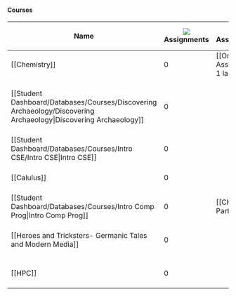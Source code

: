 #### Courses

|Name|![](https://www.notion.so/icons/more_gray.svg)Assignments|![](https://www.notion.so/icons/checklist_gray.svg)Assignments/Exams|![](https://www.notion.so/icons/hashtag_gray.svg)Completed Assignments|Contact|Course Code|![](https://www.notion.so/icons/clipping_gray.svg)Notes|Overall Grade|![](https://www.notion.so/icons/user_gray.svg)Professor|![](https://www.notion.so/icons/circle-dashed_gray.svg)Status|Syllabus|![](https://www.notion.so/icons/hashtag_gray.svg)Total Assignments|![](https://www.notion.so/icons/hashtag_gray.svg)Upcoming Exams|
|---|---|---|---|---|---|---|---|---|---|---|---|---|
|[[Chemistry]]|0|[[Onboarding Assignment for chem 1 lab]]|||||||1 Assignments, 0 Exams||1||
|[[Student Dashboard/Databases/Courses/Discovering Archaeology/Discovering Archaeology\|Discovering Archaeology]]|0||||AN 1543|[[1st lecture]], [[Chapters 1 and 2 of reading notes]]||Darcy Miller|0 Assignments, 0 Exams||||
|[[Student Dashboard/Databases/Courses/Intro CSE/Intro CSE\|Intro CSE]]|0||||CSE 1011|[[Stress anagement]]||Litanny Lineberry|0 Assignments, 0 Exams||||
|[[Calulus]]|0||||MA 1713|||Rachel Lee|0 Assignments, 0 Exams||||
|[[Student Dashboard/Databases/Courses/Intro Comp Prog\|Intro Comp Prog]]|0|[[CH1 & 2 Participation]]|||CSE 1284|||Joshua Crowson|1 Assignments, 0 Exams||1||
|[[Heroes and Tricksters- Germanic Tales and Modern Media]]|0||||• [HON-1091-H07](https://canvas.msstate.edu/courses/107701)|||Arianne Hansey|0 Assignments, 0 Exams||||
|[[HPC]]|0|||||[[meeting 1]]|||0 Assignments, 0 Exams||||